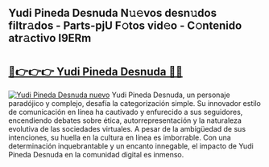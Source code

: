 ## Yudi Pineda Desnuda N𝚞𝚎vos desn𝚞dos filtr𝚊dos - Parts-pjU F𝚘tos vid𝚎o - C𝚘ntenido atr𝚊ctivo I9ERm

# <h2><a href="http://mbd8e0.tromn.icu/?c=Yudi+Pineda+Desnuda">🔗👉👉👉 Yudi Pineda Desnuda 🔗🔗</a></h2>

[![Yudi Pineda Desnuda nuevo](https://i.imgur.com/pEAQMta.gif)](http://mbd8e0.tromn.icu/?c=Yudi+Pineda+Desnuda)
Yudi Pineda Desnuda, un personaje paradójico y complejo, desafía la categorización simple. Su innovador estilo de comunicación en línea ha cautivado y enfurecido a sus seguidores, encendiendo debates sobre ética, autorrepresentación y la naturaleza evolutiva de las sociedades virtuales. A pesar de la ambigüedad de sus intenciones, su huella en la cultura en línea es imborrable. Con una determinación inquebrantable y un encanto innegable, el impacto de Yudi Pineda Desnuda en la comunidad digital es inmenso.
